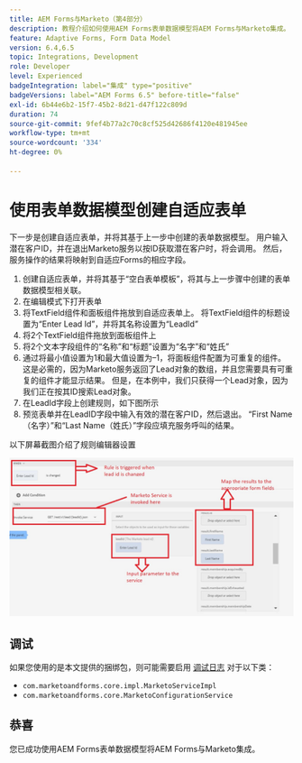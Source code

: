 ```yaml
---
title: AEM Forms与Marketo（第4部分）
description: 教程介绍如何使用AEM Forms表单数据模型将AEM Forms与Marketo集成。
feature: Adaptive Forms, Form Data Model
version: 6.4,6.5
topic: Integrations, Development
role: Developer
level: Experienced
badgeIntegration: label="集成" type="positive"
badgeVersions: label="AEM Forms 6.5" before-title="false"
exl-id: 6b44e6b2-15f7-45b2-8d21-d47f122c809d
duration: 74
source-git-commit: 9fef4b77a2c70c8cf525d42686f4120e481945ee
workflow-type: tm+mt
source-wordcount: '334'
ht-degree: 0%

---
```


# 使用表单数据模型创建自适应表单

下一步是创建自适应表单，并将其基于上一步中创建的表单数据模型。
用户输入潜在客户ID，并在退出Marketo服务以按ID获取潜在客户时，将会调用。 然后，服务操作的结果将映射到自适应Forms的相应字段。

1. 创建自适应表单，并将其基于“空白表单模板”，将其与上一步骤中创建的表单数据模型相关联。
1. 在编辑模式下打开表单
1. 将TextField组件和面板组件拖放到自适应表单上。 将TextField组件的标题设置为“Enter Lead Id”，并将其名称设置为“LeadId”
1. 将2个TextField组件拖放到面板组件上
1. 将2个文本字段组件的“名称”和“标题”设置为“名字”和“姓氏”
1. 通过将最小值设置为1和最大值设置为–1，将面板组件配置为可重复的组件。 这是必需的，因为Marketo服务返回了Lead对象的数组，并且您需要具有可重复的组件才能显示结果。 但是，在本例中，我们只获得一个Lead对象，因为我们正在按其ID搜索Lead对象。
1. 在LeadId字段上创建规则，如下图所示
1. 预览表单并在LeadID字段中输入有效的潜在客户ID，然后退出。 “First Name（名字）”和“Last Name（姓氏）”字段应填充服务呼叫的结果。

以下屏幕截图介绍了规则编辑器设置

![规则编辑器](assets/ruleeditor.jfif)

## 调试

如果您使用的是本文提供的捆绑包，则可能需要启用 [调试日志](http://localhost:4502/system/console/slinglog) 对于以下类：

+ `com.marketoandforms.core.impl.MarketoServiceImpl`
+ `com.marketoandforms.core.MarketoConfigurationService`

## 恭喜

您已成功使用AEM Forms表单数据模型将AEM Forms与Marketo集成。